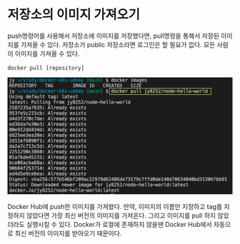 # 저장소의 이미지 가져오기

push명령어를 사용해서 저장소에 이미지를 저장했다면, pull명령을 통해서 저장된 이미지를 가져올 수 있다. 저장소가 public 저장소라면 로그인은 할 필요가 없다. 모든 사람이 이미지를 가져올 수 있다.

```
docker pull [repository]
```

<img src="image/14/docker pull.png">

Docker Hub에 push한 이미지를 가져왔다. 만약, 이미지의 이름만 지정하고 tag를 지정하지 않았다면 가장 최신 버전의 이미지를 가져온다.
그리고 이미지를 pull 하지 않았더라도 실행시킬 수 있다. Docker가 로컬에 존재하지 않을땐 Docker Hub에서 자동으로 최신 버전의 이미지를 받아오기 때문이다.